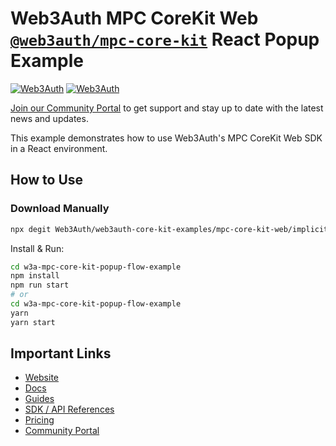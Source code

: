# Web3Auth MPC CoreKit Web [`@web3auth/mpc-core-kit`](https://web3auth.io/docs/sdk/core-kit/mpc-core-kit) React Popup Example

[![Web3Auth](https://img.shields.io/badge/Web3Auth-SDK-blue)](https://web3auth.io/docs/sdk/core-kit/mpc-core-kit)
[![Web3Auth](https://img.shields.io/badge/Web3Auth-Community-cyan)](https://community.web3auth.io)

[Join our Community Portal](https://community.web3auth.io/) to get support and stay up to date with the latest news and updates.

This example demonstrates how to use Web3Auth's MPC CoreKit Web SDK in a React environment.

## How to Use

### Download Manually

```bash
npx degit Web3Auth/web3auth-core-kit-examples/mpc-core-kit-web/implicit-flow-examples/mpc-core-kit-popup-flow-example w3a-mpc-core-kit-popup-flow-example
```

Install & Run:

```bash
cd w3a-mpc-core-kit-popup-flow-example
npm install
npm run start
# or
cd w3a-mpc-core-kit-popup-flow-example
yarn
yarn start
```

## Important Links

- [Website](https://web3auth.io)
- [Docs](https://web3auth.io/docs)
- [Guides](https://web3auth.io/docs/content-hub?type=guides)
- [SDK / API References](https://web3auth.io/docs/sdk)
- [Pricing](https://web3auth.io/pricing.html)
- [Community Portal](https://community.web3auth.io)
